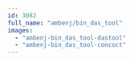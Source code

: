 ```yaml
---
id: 3082
full_name: "ambenj/bin_das_tool"
images: 
  - "ambenj-bin_das_tool-dastool"
  - "ambenj-bin_das_tool-concoct"
---
```

